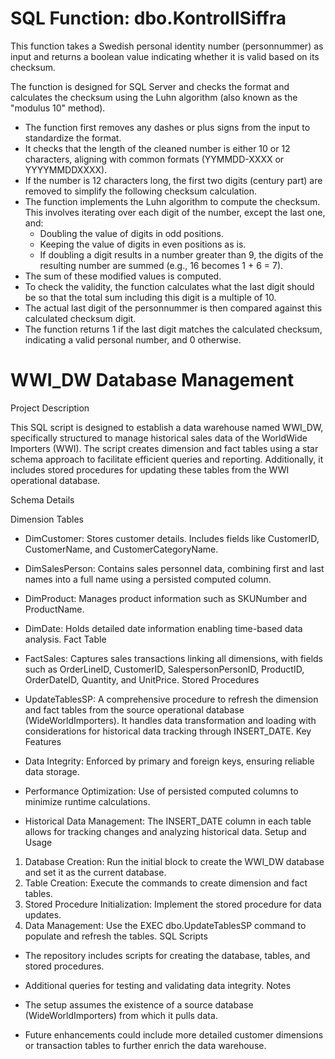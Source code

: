 ﻿# SQL Function: dbo.KontrollSiffra

This function takes a Swedish personal identity number (personnummer) as input and returns a boolean value indicating whether it is valid based on its checksum. 

The function is designed for SQL Server and checks the format and calculates the checksum using the Luhn algorithm (also known as the "modulus 10" method).

*  The function first removes any dashes or plus signs from the input to standardize the format.
*  It checks that the length of the cleaned number is either 10 or 12 characters, aligning with common formats (YYMMDD-XXXX or YYYYMMDDXXXX).
*  If the number is 12 characters long, the first two digits (century part) are removed to simplify the following checksum calculation.
*  The function implements the Luhn algorithm to compute the checksum. This involves iterating over each digit of the number, except the last one, and:
      *  Doubling the value of digits in odd positions.
      *  Keeping the value of digits in even positions as is.
      *  If doubling a digit results in a number greater than 9, the digits of the resulting number are summed (e.g., 16 becomes 1 + 6 = 7).
*  The sum of these modified values is computed.
*  To check the validity, the function calculates what the last digit should be so that the total sum including this digit is a multiple of 10.
*  The actual last digit of the personnummer is then compared against this calculated checksum digit.
*  The function returns 1 if the last digit matches the calculated checksum, indicating a valid personal number, and 0 otherwise.

# WWI_DW Database Management
Project Description

This SQL script is designed to establish a data warehouse named WWI_DW, specifically structured to manage historical sales data of the WorldWide Importers (WWI). The script creates dimension and fact tables using a star schema approach to facilitate efficient queries and reporting. Additionally, it includes stored procedures for updating these tables from the WWI operational database.

Schema Details

Dimension Tables
* DimCustomer: Stores customer details. Includes fields like CustomerID, CustomerName, and CustomerCategoryName.
* DimSalesPerson: Contains sales personnel data, combining first and last names into a full name using a persisted computed column.
* DimProduct: Manages product information such as SKUNumber and ProductName.
* DimDate: Holds detailed date information enabling time-based data analysis.
Fact Table

* FactSales: Captures sales transactions linking all dimensions, with fields such as OrderLineID, CustomerID, SalespersonPersonID, ProductID, OrderDateID, Quantity, and UnitPrice.
Stored Procedures

* UpdateTablesSP: A comprehensive procedure to refresh the dimension and fact tables from the source operational database (WideWorldImporters). It handles data transformation and loading with considerations for historical data tracking through INSERT_DATE.
Key Features

* Data Integrity: Enforced by primary and foreign keys, ensuring reliable data storage.
* Performance Optimization: Use of persisted computed columns to minimize runtime calculations.
* Historical Data Management: The INSERT_DATE column in each table allows for tracking changes and analyzing historical data.
Setup and Usage

1. Database Creation: Run the initial block to create the WWI_DW database and set it as the current database.
2. Table Creation: Execute the commands to create dimension and fact tables.
3. Stored Procedure Initialization: Implement the stored procedure for data updates.
4. Data Management: Use the EXEC dbo.UpdateTablesSP command to populate and refresh the tables.
SQL Scripts

* The repository includes scripts for creating the database, tables, and stored procedures.
* Additional queries for testing and validating data integrity.
Notes

* The setup assumes the existence of a source database (WideWorldImporters) from which it pulls data.
* Future enhancements could include more detailed customer dimensions or transaction tables to further enrich the data warehouse.
